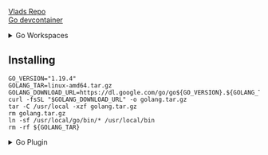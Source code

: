 [Vlads Repo](https://github.com/vladimirvivien/go-grpc)
<br/>
[Go devcontainer](https://github.com/qdm12/godevcontainer)
<details>
  <summary>Go Workspaces</summary>
  
  https://go.dev/doc/tutorial/workspaces
  
  Topology
  ```golang
  /top-directory
    /module1
      go.mod
    /module2
      go.mod
  go.work
  ```
  Commands
  ```
  go work init ./module1
  go work use ./module2
  ```
  
</details>


## Installing
```
GO_VERSION="1.19.4"
GOLANG_TAR=linux-amd64.tar.gz
GOLANG_DOWNLOAD_URL=https://dl.google.com/go/go${GO_VERSION}.${GOLANG_TAR}
curl -fsSL "$GOLANG_DOWNLOAD_URL" -o golang.tar.gz
tar -C /usr/local -xzf golang.tar.gz
rm golang.tar.gz
ln -sf /usr/local/go/bin/* /usr/local/bin
rm -rf ${GOLANG_TAR}
```


<details>
  <summary>Go Plugin</summary>
  [Doc](https://pkg.go.dev/plugin) <br/>
  [Guide](https://www.sobyte.net/post/2022-03/golang-plugin/)
  package main
  import "fmt"
  var V int
  func F() { fmt.Printf("Hello, number %d\n", V) }
  go build -buildmode=plugin -o plugin_name.so cmd/main 
	
  p, err := plugin.Open("plugin_name.so")
  if err != nil {
	panic(err)
  }
  v, err := p.Lookup("V")
  if err != nil {
	panic(err)
  }
  f, err := p.Lookup("F")
  if err != nil {
	panic(err)
  }
  *v.(*int) = 7
  f.(func())() // prints "Hello, number 7"

  ```  
</details>
<details>
  <summary>GRPC</summary>
  
  <details>
  <summary>Makefile</summary>

  ```
  PROTOC_IMAGE ?= takama/protoc:v0.4.15

  PROTOC_RUN = docker run --rm -v $(shell pwd):/contracts -w /contracts $(PROTOC_IMAGE) -I.

  all: cni

  cni: ## generates stubs for protobuf pkg/api/cni/v1beta1/cni.proto 
	  @echo "+ $@"
	  @$(PROTOC_RUN) --go_out=plugins=grpc,paths=source_relative:. \
	 --grpc-gateway_out=logtostderr=true,paths=source_relative:. \
	 --openapiv2_out=logtostderr=true:. pkg/api/cni/v1beta1/cni.proto

  .PHONY: cni
  ```
  </details>
  
  <details>
  <summary>Directory Structure</summary>

  ```
  ./cni/cni.proto
  syntax = "proto3";
  import "google/protobuf/any.proto";

  package antrea_io.antrea.pkg.apis.cni.v1beta1;

  option go_package = "pkg/apis/cni/v1beta1";

  message CniCmdArgs {
    string container_id = 1;
    string netns = 2;
    string ifname = 3;
    string args = 4;
    string path = 5;
    bytes network_configuration = 6;
  }

  message CniCmdRequest {
    CniCmdArgs cni_args = 1;
  }

  enum ErrorCode {
    UNKNOWN = 0;
    INCOMPATIBLE_CNI_VERSION = 1;
    UNSUPPORTED_FIELD = 2;
    UNKNOWN_CONTAINER = 3;
    INVALID_ENVIRONMENT_VARIABLES = 4;
    IO_FAILURE = 5;
    DECODING_FAILURE = 6;
    INVALID_NETWORK_CONFIG = 7;
    TRY_AGAIN_LATER = 11;
    IPAM_FAILURE = 101;
    CONFIG_INTERFACE_FAILURE = 102;
    CHECK_INTERFACE_FAILURE = 103;
    // these errors are not used by the servers, but we declare them here to
    // make sure they are reserved.
    UNKNOWN_RPC_ERROR = 201;
    INCOMPATIBLE_API_VERSION = 202;
  }

  message Error {
    ErrorCode code = 1;
    string message = 2;
    repeated google.protobuf.Any details = 3;
  }

  message CniCmdResponse {
    bytes cni_result = 1;
    Error error = 2;
  }

  service Cni {
    rpc CmdAdd (CniCmdRequest) returns (CniCmdResponse) {
    }

    rpc CmdCheck (CniCmdRequest) returns (CniCmdResponse) {
    }

    rpc CmdDel (CniCmdRequest) returns (CniCmdResponse) {
    }
  }
  
  ```
  </details>
  
</details>


<details>
  <summary>Git Submodules</summary>

  ```
  git init .
  git submodule add git-repo
  git add .gitmodules
  git add .
  git comit -m "Added submodules"
  ```
  
</details>
